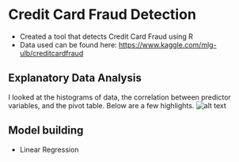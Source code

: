 # Credit Card Fraud Detection

- Created a tool that detects Credit Card Fraud using R
- Data used can be found here: https://www.kaggle.com/mlg-ulb/creditcardfraud


## Explanatory Data Analysis

I looked at the histograms of data, the correlation between predictor variables, and the pivot table. Below are a few highlights.
![alt text](https://github.com/yoonhaK/CreditCard_Fraud_Detection/blob/main/Histogram.png)

## Model building
- Linear Regression
